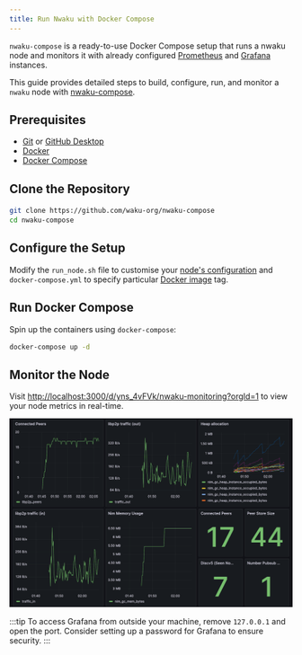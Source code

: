 ```yaml
---
title: Run Nwaku with Docker Compose
---
```


`nwaku-compose` is a ready-to-use Docker Compose setup that runs a nwaku node and monitors it with already configured [Prometheus](https://prometheus.io/) and [Grafana](https://grafana.com/) instances.

This guide provides detailed steps to build, configure, run, and monitor a `nwaku` node with [nwaku-compose](https://github.com/waku-org/nwaku-compose).

## Prerequisites

- [Git](https://git-scm.com/) or [GitHub Desktop](https://desktop.github.com/)
- [Docker](https://docs.docker.com/engine/install/)
- [Docker Compose](https://docs.docker.com/compose/install/)

## Clone the Repository

```bash
git clone https://github.com/waku-org/nwaku-compose
cd nwaku-compose
```

## Configure the Setup

Modify the `run_node.sh` file to customise your [node's configuration](/guides/reference/node-config-options) and `docker-compose.yml` to specify particular [Docker image](https://hub.docker.com/r/statusteam/nim-waku/tags) tag.

## Run Docker Compose

Spin up the containers using `docker-compose`:

```bash
docker-compose up -d
```

## Monitor the Node

Visit <http://localhost:3000/d/yns_4vFVk/nwaku-monitoring?orgId=1> to view your node metrics in real-time.

![nwaku compose dashboard](/img/nwaku-compose-dashboard.png)

:::tip
To access Grafana from outside your machine, remove `127.0.0.1` and open the port. Consider setting up a password for Grafana to ensure security.
:::